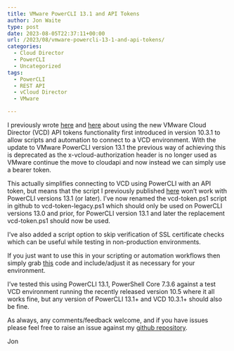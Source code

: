 ```yaml
---
title: VMware PowerCLI 13.1 and API Tokens
author: Jon Waite
type: post
date: 2023-08-05T22:37:11+00:00
url: /2023/08/vmware-powercli-13-1-and-api-tokens/
categories:
  - Cloud Director
  - PowerCLI
  - Uncategorized
tags:
  - PowerCLI
  - REST API
  - vCloud Director
  - VMware

---
```

I previously wrote <a href="https://kiwicloud.ninja/?p=68945" data-type="post" data-id="68945">h</a><a href="https://kiwicloud.ninja/?p=68945" data-type="post" data-id="68945" target="_blank" rel="noreferrer noopener">e</a><a href="https://kiwicloud.ninja/?p=68945" data-type="post" data-id="68945">re</a> and <a href="https://kiwicloud.ninja/?p=68963" data-type="post" data-id="68963" target="_blank" rel="noreferrer noopener">here</a> about using the new VMware Cloud Director (VCD) API tokens functionality first introduced in version 10.3.1 to allow scripts and automation to connect to a VCD environment. With the update to VMware PowerCLI version 13.1 the previous way of achieving this is deprecated as the x-vcloud-authorization header is no longer used as VMware continue the move to cloudapi and now instead we can simply use a bearer token.

This actually simplifies connecting to VCD using PowerCLI with an API token, but means that the script I previously published <a rel="noreferrer noopener" href="https://github.com/jondwaite/vcdapitoken" target="_blank">here</a> won&#8217;t work with PowerCLI versions 13.1 (or later). I&#8217;ve now renamed the vcd-token.ps1 script in github to vcd-token-legacy.ps1 which should only be used on PowerCLI versions 13.0 and prior, for PowerCLI version 13.1 and later the replacement vcd-token.ps1 should now be used.

I&#8217;ve also added a script option to skip verification of SSL certificate checks which can be useful while testing in non-production environments.

If you just want to use this in your scripting or automation workflows then simply grab <a rel="noreferrer noopener" href="https://raw.githubusercontent.com/jondwaite/vcdapitoken/main/vcd-token.ps1" target="_blank">this</a> code and include/adjust it as necessary for your environment.

I&#8217;ve tested this using PowerCLI 13.1, PowerShell Core 7.3.6 against a test VCD environment running the recently released version 10.5 where it all works fine, but any version of PowerCLI 13.1+ and VCD 10.3.1+ should also be fine.

As always, any comments/feedback welcome, and if you have issues please feel free to raise an issue against my <a href="https://github.com/jondwaite/vcdapitoken" target="_blank" rel="noreferrer noopener">github repository</a>.

Jon